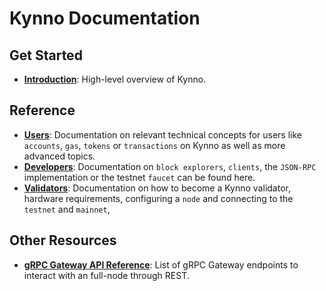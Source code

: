 # Kynno Documentation

## Get Started

- **[Introduction](./about/intro/overview.md)**: High-level overview of Kynno.

## Reference

- **[Users](./users/)**: Documentation on relevant technical concepts for users like `accounts`, `gas`, `tokens` or `transactions` on Kynno as well as more advanced topics.
- **[Developers](./developers/)**: Documentation on `block explorers`, `clients`, the `JSON-RPC` implementation or the testnet `faucet` can be found here.
- **[Validators](./validators/)**: Documentation on how to become a Kynno validator, hardware requirements, configuring a `node` and connecting to the `testnet` and `mainnet`,

## Other Resources

- **[gRPC Gateway API Reference](https://api.kynno.dev/swagger/)**: List of gRPC Gateway endpoints to interact with an full-node through REST.

